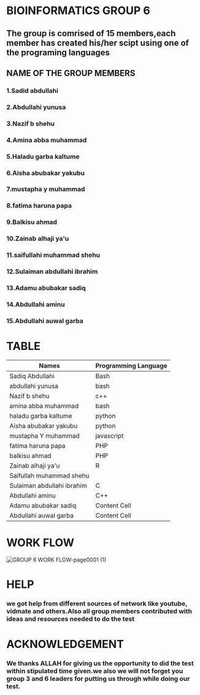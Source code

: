 #  BIOINFORMATICS GROUP 6
## The group is comrised of 15 members,each member has created his/her scipt using one of the programing languages



## NAME OF THE GROUP MEMBERS
### 1.Sadid abdullahi
### 2.Abdullahi yunusa
### 3.Nazif b shehu
### 4.Amina abba muhammad
### 5.Haladu garba kaltume
### 6.Aisha abubakar yakubu
### 7.mustapha y muhammad
### 8.fatima haruna papa
### 9.Balkisu ahmad
### 10.Zainab alhaji ya'u
### 11.saifullahi muhammad shehu
### 12.Sulaiman abdullahi ibrahim
### 13.Adamu abubakar sadiq
### 14.Abdullahi aminu
### 15.Abdullahi auwal garba
# TABLE

| Names  | Programming Language |
| ------------- | ------------- |
| Sadiq Abdullahi  | Bash   |
| abdullahi yunusa | bash  |
| Nazif b shehu   | c++   |
| amina abba muhammad   | bash   |
| haladu garba kaltume   | python   |
|   Aisha abubakar yakubu | python   |
|   mustapha Y muhammad |  javascript  |
| fatima haruna papa   |  PHP  |
| balkisu ahmad   |  PHP  |
| Zainab alhaji ya'u   | R   |
|  Saifullah muhammad shehu  |    |
| Sulaiman abdullahi ibrahim   |  C  |
| Abdullahi aminu   | C++   |
|  Adamu abubakar sadiq | Content Cell  |
|  Abdullahi auwal garba  | Content Cell  |

# WORK FLOW
![GROUP 6 WORK FLOW-page0001 (1)](https://user-images.githubusercontent.com/94066772/144012111-ca63ce5c-f7f2-4ae2-8449-a19bd952e7de.jpg)
# HELP
### we got help from different sources of network like youtube, vidmate and others.Also all group members contributed with ideas and resources needed to do the test
# ACKNOWLEDGEMENT
### We thanks ALLAH for giving us the opportunity to did the test within stipulated time given.we also we will  not forget you group 3 and 6 leaders for putting us through while doing our test.

